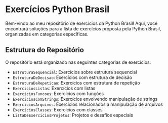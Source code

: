 # Exercícios Python Brasil

Bem-vindo ao meu repositório de exercícios da Python Brasil! Aqui, você encontrará soluções para a lista de exercícios proposta pela Python Brasil, organizadas em categorias específicas.

## Estrutura do Repositório

O repositório está organizado nas seguintes categorias de exercícios:

- `EstruturaSequencial`: Exercícios sobre estrutura sequencial
- `EstruturaDeDecisao`: Exercícios com estrutura de decisão
- `EstruturaDeRepeticao`: Exercícios com estrutura de repetição
- `ExerciciosListas`: Exercícios com listas
- `ExerciciosFuncoes`: Exercícios com funções
- `ExerciciosComStrings`: Exercícios envolvendo manipulação de strings
- `ExerciciosArquivos`: Exercícios relacionados a manipulação de arquivos
- `ExerciciosClasses`: Exercícios com classes
- `ListaDeExerciciosProjetos`: Projetos e desafios especiais
  
